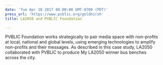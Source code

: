 ```yaml
---
date: 'Tue Apr 18 2017 00:00:00 GMT-0700 (PDT)'
press_url: 'https://www.pvblic.org/goldhirsh'
title: LA2050 and PVBLIC Foundation

---
```


PVBLIC Foundation works strategically to pair media space with non-profits at local, national and global levels, using emerging technologies to amplify non-profits and their messages. As described in this case study, LA2050 collaborated with PVBLIC to produce My LA2050 winner bus benches across the city.

